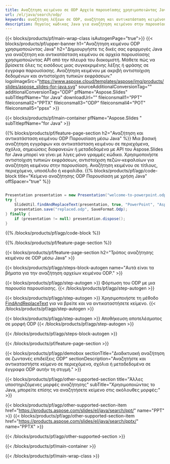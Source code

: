 ```yaml
---
title: Αναζήτηση κειμένου σε ODP Αρχεία παρουσίασης χρησιμοποιώντας Java
url: /el/java/search/odp/
keywords: αναζήτηση λέξεων σε ODP, αναζήτηση και αντικατάσταση κειμένου σε ODP, κείμενο αναζήτησης ODP Παρουσίαση
description: Πηγαίος κώδικας Java για αναζήτηση κειμένου στην παρουσίαση ODP.
---
```


{{< blocks/products/pf/main-wrap-class isAutogenPage="true">}}
{{< blocks/products/pf/upper-banner h1="Αναζήτηση κειμένου ODP χρησιμοποιώντας Java" h2="Δημιουργήστε τις δικές σας εφαρμογές Java για αναζήτηση και αντικατάσταση κειμένου σε αρχεία παρουσίασης χρησιμοποιώντας API από την πλευρά του διακομιστή. Μάθετε πώς να βρίσκετε όλες τις εισόδους μιας συγκεκριμένης λέξης ή φράσης σε έγγραφα παρουσίασης. Αναζήτηση κειμένου με ακριβή αντιστοίχιση δεδομένων και αντιστοίχιση τυπικών εκφράσεων." logoImageSrc="https://www.aspose.cloud/templates/aspose/img/products/slides/aspose_slides-for-java.svg" sourceAdditionalConversionTag="" additionalConversionTag="ODP" pfName="Aspose.Slides" subTitlepfName="for Java" downloadUrl="" fileiconsmall1="PPT" fileiconsmall2="PPTX" fileiconsmall3="ODP" fileiconsmall4="POT" fileiconsmall5="ppsx" >}}

{{< blocks/products/pf/main-container pfName="Aspose.Slides " subTitlepfName="for Java" >}}

{{% blocks/products/pf/feature-page-section  h2="Αναζήτηση και αντικατάσταση κειμένου ODP Παρουσίαση μέσω Java" %}}
Μια βασική αναζήτηση εγγράφων και αντικατάσταση κειμένου σε περιεχόμενα, σχόλια, σημειώσεις διαφανειών ή μεταδεδομένα με API του Aspose.Slides for Java μπορεί να γίνει με λίγες μόνο γραμμές κώδικα. Χρησιμοποιήστε αντιστοίχιση τυπικών εκφράσεων, αντιστοίχιση πεζών-κεφαλαίων για αναζήτηση κειμένου στην παρουσίαση. Αναζήτηση κειμένου σε τίτλους, περιεχόμενο, υποσέλιδο ή κεφαλίδα.
{{% blocks/products/pf/agp/code-block title="Κείμενο αναζήτησης ODP Παρουσίαση με χρήση Java" offSpacer="true" %}}

```java

Presentation presentation = new Presentation("welcome-to-powerpoint.odp");
try {
    SlideUtil.findAndReplaceText(presentation, true, "PowerPoint", "Aspose.Slides", null);
    presentation.save("replaced.odp", SaveFormat.Odp);
} finally {
    if (presentation != null) presentation.dispose();
}
```

{{% /blocks/products/pf/agp/code-block %}}

{{% /blocks/products/pf/feature-page-section %}}

{{< blocks/products/pf/feature-page-section  h2="Τρόπος αναζήτησης κειμένου σε ODP μέσω Java" >}}

{{< blocks/products/pf/agp/steps-block-autogen name="Αυτά είναι τα βήματα για την αναζήτηση αρχείων κειμένου ODP." >}}

{{< blocks/products/pf/agp/step-autogen >}}
Φόρτωση του ODP με μια παρουσία παρουσίασης.
{{< /blocks/products/pf/agp/step-autogen >}}

{{< blocks/products/pf/agp/step-autogen >}}
Χρησιμοποιήστε τη μέθοδο [FindAndReplaceText](https://reference.aspose.com/slides/java/com.aspose.slides/slideutil/#findAndReplaceText-com.aspose.slides.IPresentation-boolean-java.lang.String-java.lang.String-) για να βρείτε και να αντικαταστήσετε κείμενο.
{{< /blocks/products/pf/agp/step-autogen >}}

{{< blocks/products/pf/agp/step-autogen >}}
Αποθήκευση αποτελέσματος σε μορφή ODP
{{< /blocks/products/pf/agp/step-autogen >}}

{{< /blocks/products/pf/agp/steps-block-autogen >}}

{{< /blocks/products/pf/feature-page-section >}}

{{< blocks/products/pf/agp/demobox sectionTitle="Διαδικτυακή αναζήτηση σε ζωντανές επιδείξεις ODP" sectionDescription="Αναζητήστε και αντικαταστήστε κείμενο σε περιεχόμενα, σχόλια ή μεταδεδομένα σε έγγραφα ODP αυτήν τη στιγμή." >}}

{{< blocks/products/pf/agp/other-supported-section title="Άλλες υποστηριζόμενες μορφές αναζήτησης" subTitle="Χρησιμοποιώντας το Java, μπορείτε επίσης να αναζητήσετε κείμενο στις ακόλουθες μορφές:" >}}

{{< blocks/products/pf/agp/other-supported-section-item href="https://products.aspose.com/slides/el/java/search/ppt/" name="PPT" >}}
{{< blocks/products/pf/agp/other-supported-section-item href="https://products.aspose.com/slides/el/java/search/pptx/" name="PPTX" >}}


{{< /blocks/products/pf/agp/other-supported-section >}}

{{< /blocks/products/pf/main-container >}}
    
{{< /blocks/products/pf/main-wrap-class >}}